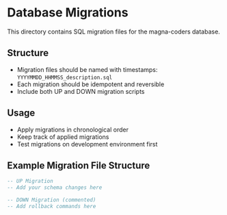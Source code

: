 # Database Migrations

This directory contains SQL migration files for the magna-coders database.

## Structure
- Migration files should be named with timestamps: `YYYYMMDD_HHMMSS_description.sql`
- Each migration should be idempotent and reversible
- Include both UP and DOWN migration scripts

## Usage
- Apply migrations in chronological order
- Keep track of applied migrations
- Test migrations on development environment first

## Example Migration File Structure
```sql
-- UP Migration
-- Add your schema changes here

-- DOWN Migration (commented)
-- Add rollback commands here
```